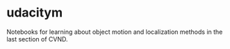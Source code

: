# udacitym
Notebooks for learning about object motion and localization methods in the last section of CVND.
